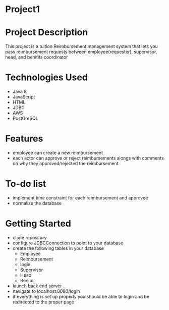 # Project1

# Project Description
  This project is a tuition Reimbursement management system that lets you pass reimbursement requests between employee(requester), supervisor, head, and benifits coordinator

# Technologies Used
  * Java 8
  * JavaScript
  * HTML
  * JDBC
  * AWS
  * PostGreSQL
  
# Features
  * employee can create a new reimbursement
  * each actor can approve or reject reimbursements alongs with comments on why they approved/rejected the reimbursement
  
# To-do list
  * implement time constraint for each reimbursement and approvee
  * normalize the database
# Getting Started
  * clone repository
  * configure JDBCConnection to point to your database
  * create the following tables in your database
    * Employee
    * Reimbursement
    * login
    * Supervisor
    * Head
    * Benco
  * launch back end server
  * navigate to localhost:8080/login
  * if everything is set up properly you should be able to login and be redirected to the proper page
